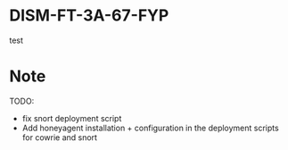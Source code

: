 # DISM-FT-3A-67-FYP
test


# Note

TODO:
- fix snort deployment script
- Add honeyagent installation + configuration in the deployment scripts for cowrie and snort
